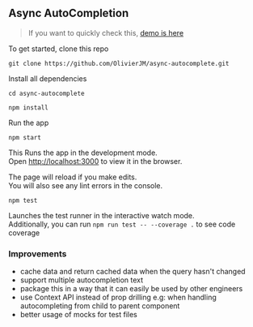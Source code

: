 ## Async AutoCompletion

> If you want to quickly check this, [demo is here](https://async-autocomplete.vercel.app)

To get started, clone this repo

`git clone https://github.com/OlivierJM/async-autocomplete.git`

 Install all dependencies

`cd async-autocomplete`

`npm install`

Run the app

`npm start`

This Runs the app in the development mode.\
Open [http://localhost:3000](http://localhost:3000) to view it in the browser.

The page will reload if you make edits.\
You will also see any lint errors in the console.

`npm test`

Launches the test runner in the interactive watch mode.\
Additionally, you can run `npm run test -- --coverage .` to see code coverage

### Improvements

- cache data and return cached data when the query hasn't changed
- support multiple autocompletion text
- package this in a way that it can easily be used by other engineers
- use Context API instead of prop drilling e.g: when handling autocompleting from child to parent component
- better usage of mocks for test files